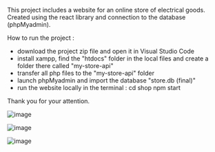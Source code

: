 This project includes a website for an online store of electrical goods.
Created using the react library and connection to the database (phpMyadmin).

How to run the project :
- download the project zip file and open it in Visual Studio Code
- install xampp, find the "htdocs" folder in the local files and create a folder there called "my-store-api" 
- transfer all php files to the "my-store-api" folder 
- launch phpMyadmin and import the database "store.db (final)"
- run the website locally in the terminal :
cd shop
npm start

Thank you for your attention.

 ![image](https://github.com/Maksymus333333/tech_shop/assets/134223557/332d85c5-df4e-4ec4-bd50-5c0ef5b67695)


![image](https://github.com/Maksymus333333/tech_shop/assets/134223557/785b3819-d58f-4c66-971f-5ed346b36e45)


![image](https://github.com/Maksymus333333/tech_shop/assets/134223557/42e8b1d8-9cf7-4d5c-9cc0-56844f71555e)



